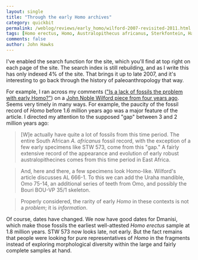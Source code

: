 ```yaml
---
layout: single 
title: "Through the early Homo archives" 
category: quickbit
permalink: /weblog/reviews/early_homo/wilford-2007-revisited-2011.html
tags: [Homo erectus, Homo, Australopithecus africanus, Sterkfontein, Hadar] 
comments: false 
author: John Hawks 
---
```


I've enabled the search function for the site, which you'll find at top right on each page of the site. The search index is still rebuilding, and as I write this has only indexed 4% of the site. That brings it up to late 2007, and it's interesting to go back through the history of paleoanthropology that way.

For example, I ran across my comments (<a href="http://johnhawks.net/weblog/fossils/lower/phylogenetics/wilford_early_homo_2007.html">"Is a lack of fossils the problem with early Homo?"</a>) on a <a href="http://www.nytimes.com/2007/09/18/science/18evol.html">John Noble Wilford piece from four years ago</a>. Seems very timely in many ways. For example, the paucity of the fossil record of <i>Homo</i> before 1.6 million years ago was a major feature of the article. I directed my attention to the supposed "gap" between 3 and 2 million years ago: 

<blockquote>[W]e actually have quite a lot of fossils from this time period. The entire South African <i>A. africanus</i> fossil record, with the exception of a few early specimens like STW 573, come from this "gap." A fairly extensive record of the appearance and evolution of early robust australopithecines comes from this time period in East Africa.</blockquote>

<blockquote>And, here and there, a few specimens look Homo-like. Wilford's article discusses AL 666-1. To this we can add the Uraha mandible, Omo 75-14, an additional series of teeth from Omo, and possibly the Bouri BOU-VP 35/1 skeleton.</blockquote>

<blockquote>Properly considered, the rarity of early <i>Homo</i> in these contexts is not a <i>problem</i>; it is <i>information</i>. </blockquote>

Of course, dates have changed. We now have good dates for Dmanisi, which make those fossils the earliest well-attested <i>Homo erectus</i> sample at 1.8 million years. STW 573 now looks late, not early. But the fact remains that people were looking for pure representatives of <i>Homo</i> in the fragments instead of exploring morphological diversity within the large and fairly complete samples at hand. 

